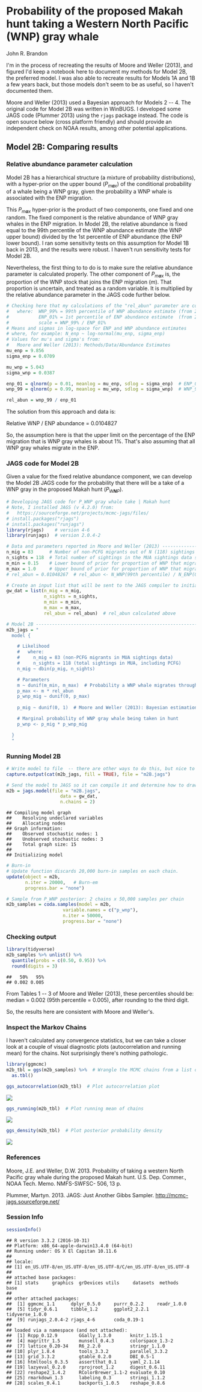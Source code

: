 Probability of the proposed Makah hunt taking a Western North Pacific (WNP) gray whale
================
John R. Brandon

I'm in the process of recreating the results of Moore and Weller (2013), and figured I'd keep a notebook here to document my methods for Model 2B, the preferred model. I was also able to recreate results for Models 1A and 1B a few years back, but those models don't seem to be as useful, so I haven't documented them.

Moore and Weller (2013) used a Bayesian approach for Models 2 -- 4. The original code for Model 2B was written in WinBUGS. I developed some JAGS code (Plummer 2013) using the `rjags` package instead. The code is open source below (cross platform friendly) and should provide an independent check on NOAA results, among other potential applications.

Model 2B: Comparing results
---------------------------

### Relative abundance parameter calculation

Model 2B has a hierarchical structure (a mixture of probability distributions), with a hyper-prior on the upper bound (*P*<sub>*m**a**x*</sub>) of the conditional probability of a whale being a WNP gray, given the probability a WNP whale is associated with the ENP migration.

This *P*<sub>*m**a**x*</sub> hyper-prior is the product of two components, one fixed and one random. The fixed component is the relative abundance of WNP gray whales in the ENP migration. In Model 2B, the relative abundance is fixed equal to the 99th percentile of the WNP abundance estimate (the WNP upper bound) divided by the 1st percentile of ENP abundance (the ENP lower bound). I ran some sensitivity tests on this assumption for Model 1B back in 2013, and the results were robust. I haven't run sensitivity tests for Model 2B.

Nevertheless, the first thing to to do is to make sure the relative abundance parameter is calculated properly. The other component of *P*<sub>*m**a**x*</sub> is, the proportion of the WNP stock that joins the ENP migration (*m*). That proportion is uncertain, and treated as a random variable. It is multiplied by the relative abundance parameter in the JAGS code further below.

``` r
# Checking here that my calculations of the "rel_abun" parameter are consistent:
#   where:  WNP_99% = 99th percentile of WNP abundance estimate (from 2007)
#           ENP_01% = 1st percentile of ENP abundance estimate  (from 2012)
#           scale = WNP_99% / ENP_01%
# Means and sigmas in log-space for ENP and WNP abundance estimates
# where, for example: N_enp ~ log-normal(mu_enp, sigma_enp)
# Values for mu's and sigma's from: 
#   Moore and Weller (2013): Methods/Data/Abundance Estimates
mu_enp = 9.856    
sigma_enp = 0.0709

mu_wnp = 5.043
sigma_wnp = 0.0387

enp_01 = qlnorm(p = 0.01, meanlog = mu_enp, sdlog = sigma_enp)  # ENP_01stPercentile
wnp_99 = qlnorm(p = 0.99, meanlog = mu_wnp, sdlog = sigma_wnp)  # WNP_99thPercentile

rel_abun = wnp_99 / enp_01
```

The solution from this approach and data is:

Relative WNP / ENP abundance = 0.0104827

So, the assumption here is that the upper limit on the percentage of the ENP migration that is WNP gray whales is about 1%. That's also assuming that all WNP gray whales migrate in the ENP.

### JAGS code for Model 2B

Given a value for the fixed relative abundance component, we can develop the Model 2B JAGS code for the probability that there will be a take of a WNP gray in the proposed Makah hunt (*P*<sub>*W**N**P*</sub>).

``` r
# Developing JAGS code for P_WNP gray whale take | Makah hunt 
# Note, I installed JAGS (v 4.2.0) from:
#   https://sourceforge.net/projects/mcmc-jags/files/
# install.packages("rjags")
# install.packages("runjags")
library(rjags)    # version 4-6
library(runjags)  # version 2.0.4-2

# Data and parameters reported in Moore and Weller (2013) -------------------------
n_mig = 83      # Number of non-PCFG migrants out of N (118) sightings in the MU&A data
n_sights = 118  # Total number of sightings in the MUA sightings data set
m_min = 0.15    # Lower bound of prior for proportion of WNP that migrate through MU&A
m_max = 1.0     # Upper bound of prior for proportion of WNP that migrate through MU&A
# rel_abun = 0.01048267  # rel_abun <- N_WNP(99th percentile) / N_ENP(01st percentile); calcs above

# Create an input list that will be sent to the JAGS compiler to initialize the sampler
gw_dat = list(n_mig = n_mig,
              n_sights = n_sights,
              m_min = m_min,
              m_max = m_max,
              rel_abun = rel_abun)  # rel_abun calculated above

# Model 2B ------------------------------------------------------------------------
m2b_jags = "
  model {

    # Likelihood
    #   where:
    #     n_mig = 83 (non-PCFG migrants in MUA sightings data)
    #     n_sights = 118 (total sightings in MUA, including PCFG)
    n_mig ~ dbin(p_mig, n_sights)

    # Parameters
    m ~ dunif(m_min, m_max)  # Probability a WNP whale migrates through MU&A
    p_max <- m * rel_abun       
    p_wnp_mig ~ dunif(0, p_max)
    
    p_mig ~ dunif(0, 1)  # Moore and Weller (2013): Bayesian estimation section

    # Marginal probability of WNP gray whale being taken in hunt
    p_wnp <- p_mig * p_wnp_mig  

  }
  "
```

### Running Model 2B

``` r
# Write model to file  -- there are other ways to do this, but nice to have a model text file
capture.output(cat(m2b_jags, fill = TRUE), file = "m2B.jags")  

# Send the model to JAGS so it can compile it and determine how to draw samples
m2b = jags.model(file = "m2B.jags",
                    data = gw_dat,
                    n.chains = 2)
```

    ## Compiling model graph
    ##    Resolving undeclared variables
    ##    Allocating nodes
    ## Graph information:
    ##    Observed stochastic nodes: 1
    ##    Unobserved stochastic nodes: 3
    ##    Total graph size: 15
    ## 
    ## Initializing model

``` r
# Burn-in
# Update function discards 20,000 burn-in samples on each chain.
update(object = m2b,
       n.iter = 20000,   # Burn-em
       progress.bar = "none")

# Sample from P_WNP posterior: 2 chains x 50,000 samples per chain
m2b_samples = coda.samples(model = m2b,
                     variable.names = c("p_wnp"),
                     n.iter = 50000,
                     progress.bar = "none")
```

### Checking output

``` r
library(tidyverse)
m2b_samples %>% unlist() %>% 
  quantile(probs = c(0.50, 0.95)) %>% 
  round(digits = 3) 
```

    ##   50%   95% 
    ## 0.002 0.005

From Tables 1 -- 3 of Moore and Weller (2013), these percentiles should be: median = 0.002 (95th percentile = 0.005), after rounding to the third digit.

So, the results here are consistent with Moore and Weller's.

### Inspect the Markov Chains

I haven't calculated any convergence statistics, but we can take a closer look at a couple of visual diagnostic plots (autocorrelation and running mean) for the chains. Not surprisingly there's nothing pathologic.

``` r
library(ggmcmc)
m2b_tbl = ggs(m2b_samples) %>%  # Wrangle the MCMC chains from a list object to a data.frame table
  as.tbl() 

ggs_autocorrelation(m2b_tbl)  # Plot autocorrelation plot
```

![](Readme_files/figure-markdown_github/unnamed-chunk-5-1.png)

``` r
ggs_running(m2b_tbl)  # Plot running mean of chains
```

![](Readme_files/figure-markdown_github/unnamed-chunk-5-2.png)

``` r
ggs_density(m2b_tbl)  # Plot posterior probability density
```

![](Readme_files/figure-markdown_github/unnamed-chunk-5-3.png)

### References

Moore, J.E. and Weller, D.W. 2013. Probability of taking a western North Pacific gray whale during the proposed Makah hunt. U.S. Dep. Commer., NOAA Tech. Memo. NMFS-SWFSC- 506, 13 p.

Plummer, Martyn. 2013. JAGS: Just Another Gibbs Sampler. <http://mcmc-jags.sourceforge.net/>

### Session Info

``` r
sessionInfo()
```

    ## R version 3.3.2 (2016-10-31)
    ## Platform: x86_64-apple-darwin13.4.0 (64-bit)
    ## Running under: OS X El Capitan 10.11.6
    ## 
    ## locale:
    ## [1] en_US.UTF-8/en_US.UTF-8/en_US.UTF-8/C/en_US.UTF-8/en_US.UTF-8
    ## 
    ## attached base packages:
    ## [1] stats     graphics  grDevices utils     datasets  methods   base     
    ## 
    ## other attached packages:
    ##  [1] ggmcmc_1.1      dplyr_0.5.0     purrr_0.2.2     readr_1.0.0    
    ##  [5] tidyr_0.6.1     tibble_1.2      ggplot2_2.2.1   tidyverse_1.0.0
    ##  [9] runjags_2.0.4-2 rjags_4-6       coda_0.19-1    
    ## 
    ## loaded via a namespace (and not attached):
    ##  [1] Rcpp_0.12.9        GGally_1.3.0       knitr_1.15.1      
    ##  [4] magrittr_1.5       munsell_0.4.3      colorspace_1.3-2  
    ##  [7] lattice_0.20-34    R6_2.2.0           stringr_1.1.0     
    ## [10] plyr_1.8.4         tools_3.3.2        parallel_3.3.2    
    ## [13] grid_3.3.2         gtable_0.2.0       DBI_0.5-1         
    ## [16] htmltools_0.3.5    assertthat_0.1     yaml_2.1.14       
    ## [19] lazyeval_0.2.0     rprojroot_1.2      digest_0.6.11     
    ## [22] reshape2_1.4.2     RColorBrewer_1.1-2 evaluate_0.10     
    ## [25] rmarkdown_1.3      labeling_0.3       stringi_1.1.2     
    ## [28] scales_0.4.1       backports_1.0.5    reshape_0.8.6
